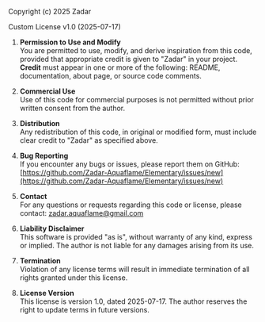 Copyright (c) 2025 Zadar

Custom License v1.0 (2025-07-17)

1. **Permission to Use and Modify**  
   You are permitted to use, modify, and derive inspiration from this code, provided that appropriate credit is given to "Zadar" in your project.  
   **Credit** must appear in one or more of the following: README, documentation, about page, or source code comments.

2. **Commercial Use**  
   Use of this code for commercial purposes is not permitted without prior written consent from the author.

3. **Distribution**  
   Any redistribution of this code, in original or modified form, must include clear credit to "Zadar" as specified above.

4. **Bug Reporting**  
   If you encounter any bugs or issues, please report them on GitHub: [https://github.com/Zadar-Aquaflame/Elementary/issues/new](https://github.com/Zadar-Aquaflame/Elementary/issues/new)

5. **Contact**  
   For any questions or requests regarding this code or license, please contact: zadar.aquaflame@gmail.com

6. **Liability Disclaimer**  
   This software is provided "as is", without warranty of any kind, express or implied. The author is not liable for any damages arising from its use.

7. **Termination**  
   Violation of any license terms will result in immediate termination of all rights granted under this license.

8. **License Version**  
   This license is version 1.0, dated 2025-07-17. The author reserves the right to update terms in future versions.
